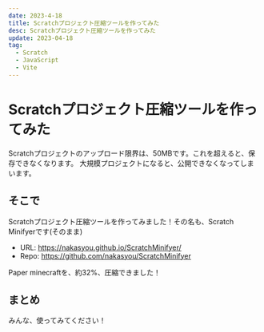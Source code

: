 ```yaml
---
date: 2023-4-18
title: Scratchプロジェクト圧縮ツールを作ってみた
desc: Scratchプロジェクト圧縮ツールを作ってみた
update: 2023-04-18
tag: 
  - Scratch
  - JavaScript
  - Vite
---
```

# Scratchプロジェクト圧縮ツールを作ってみた
Scratchプロジェクトのアップロード限界は、50MBです。これを超えると、保存できなくなります。
大規模プロジェクトになると、公開できなくなってしまいます。
## そこで
Scratchプロジェクト圧縮ツールを作ってみました！その名も、Scratch Minifyerです(そのまま)
- URL: https://nakasyou.github.io/ScratchMinifyer/
- Repo: https://github.com/nakasyou/ScratchMinifyer

Paper minecraftを、約32%、圧縮できました！
## まとめ
みんな、使ってみてください！
